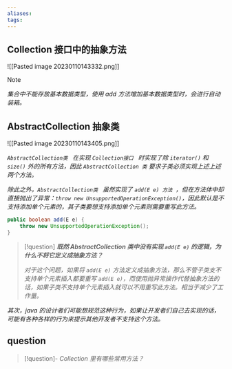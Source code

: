 ```yaml
---
aliases: 
tags: 
---
```


## Collection 接口中的抽象方法

![[Pasted image 20230110143332.png]]

> [!note]
> _集合中不能存放基本数据类型，使用 add 方法增加基本数据类型时，会进行自动装箱。_

## AbstractCollection 抽象类

![[Pasted image 20230110143405.png]]

_`AbstractCollection类 ` 在实现 `Collection接口 ` 时实现了除 `iterator()` 和 `size()` 外的所有方法，因此 `AbstractCollection 类` 要求子类必须实现上述上述两个方法。_

_除此之外，`AbstractCollection类 ` 虽然实现了 `add(E e) 方法 `，但在方法体中却直接抛出了异常：`throw new UnsupportedOperationException()`，因此默认是不支持添加单个元素的，其子类要想支持添加单个元素则需要重写此方法。_

```java
public boolean add(E e) {
    throw new UnsupportedOperationException();
}
```

> [!question] _**既然 AbstractCollection 类中没有实现 `add(E e)` 的逻辑，为什么不将它定义成抽象方法？**_
>
> _对于这个问题，如果将 `add(E e)` 方法定义成抽象方法，那么不管子类支不支持单个元素插入都要重写 `add(E e)`，而使用抛异常操作代替抽象方法的话，如果子类不支持单个元素插入就可以不用重写此方法。相当于减少了工作量。_

_其次，java 的设计者们可能想规范这种行为，如果让开发者们自己去实现的话，可能有各种各样的行为来提示其他开发者不支持这个方法。_

## question

> [!question]- _Collection 里有哪些常用方法？_
